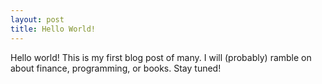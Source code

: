 ```yaml
---
layout: post
title: Hello World!
---
```


Hello world! This is my first blog post of many. I will (probably) ramble on about finance, programming, or books. Stay tuned!